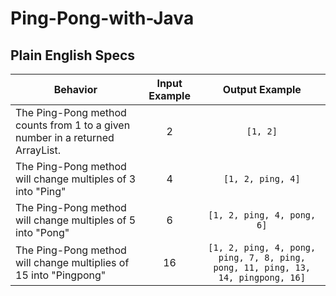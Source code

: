 # Ping-Pong-with-Java
## Plain English Specs
| Behavior | Input Example | Output Example |
| --- | :---:  | :---: |
|The Ping-Pong method counts from 1 to a given number in a returned ArrayList. | 2 | `[1, 2]` |
|The Ping-Pong method will change multiples of 3 into "Ping" | 4 | `[1, 2, ping, 4]` |
|The Ping-Pong method will change multiples of 5 into "Pong" | 6 | `[1, 2, ping, 4, pong, 6]`|
|The Ping-Pong method will change multiplies of 15 into "Pingpong" | 16 | `[1, 2, ping, 4, pong, ping, 7, 8, ping, pong, 11, ping, 13, 14, pingpong, 16]` |
